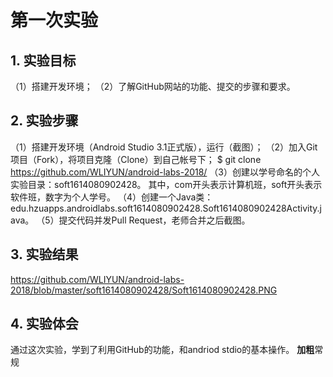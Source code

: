 # 第一次实验 

## 1. 实验目标
  （1）搭建开发环境；
  （2）了解GitHub网站的功能、提交的步骤和要求。
## 2. 实验步骤
  （1）搭建开发环境（Android Studio 3.1正式版），运行（截图）；
  （2）加入Git项目（Fork），将项目克隆（Clone）到自己帐号下；
$ git clone https://github.com/WLIYUN/android-labs-2018/
  （3）创建以学号命名的个人实验目录：soft1614080902428。
其中，com开头表示计算机班，soft开头表示软件班，数字为个人学号。
  （4）创建一个Java类：edu.hzuapps.androidlabs.soft1614080902428.Soft1614080902428Activity.java。
  （5）提交代码并发Pull Request，老师合并之后截图。
## 3. 实验结果
https://github.com/WLIYUN/android-labs-2018/blob/master/soft1614080902428/Soft1614080902428.PNG
## 4. 实验体会
通过这次实验，学到了利用GitHub的功能，和andriod stdio的基本操作。
**加粗**常规
